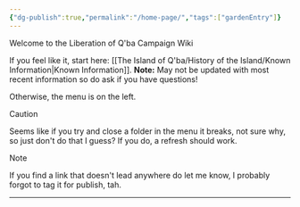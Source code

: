 ```yaml
---
{"dg-publish":true,"permalink":"/home-page/","tags":["gardenEntry"]}
---
```


Welcome to the Liberation of Q'ba Campaign Wiki

If you feel like it, start here: [[The Island of Q'ba/History of the Island/Known Information\|Known Information]]. **Note:** May not be updated with most recent information so do ask if you have questions!

Otherwise, the menu is on the left.



>[!Caution] 
>Seems like if you try and close a folder in the menu it breaks, not sure why, so just don't do that I guess? If you do, a refresh should work.

>[!note]
>If you find a link that doesn't lead anywhere do let me know, I probably forgot to tag it for publish, tah.














---

